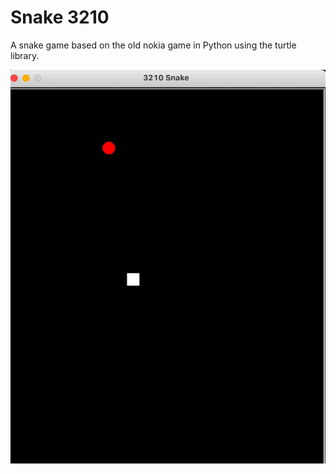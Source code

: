 # Snake 3210

A snake game based on the old nokia game in Python using the turtle library.

![Screen recording of a snake game where the snake moves about the screen, eatting the apples](https://github.com/emmabehr/snake3210/blob/master/img/snake.gif)


